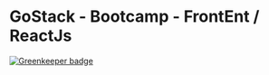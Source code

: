# GoStack - Bootcamp - FrontEnt / ReactJs

[![Greenkeeper badge](https://badges.greenkeeper.io/marcelochb/modulo04.svg)](https://greenkeeper.io/)
